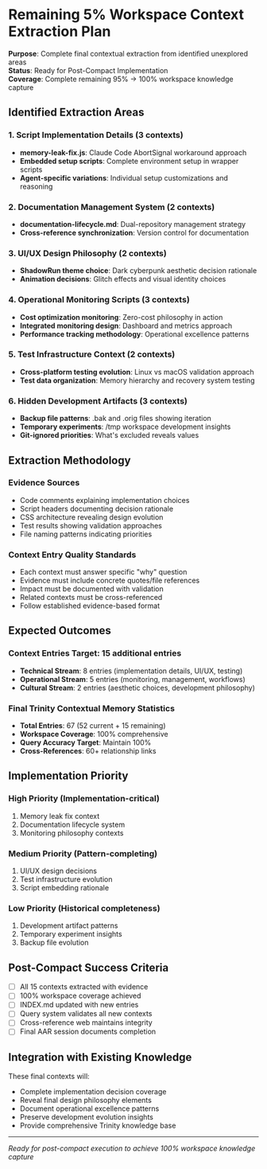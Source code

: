 # Remaining 5% Workspace Context Extraction Plan

**Purpose**: Complete final contextual extraction from identified unexplored areas  
**Status**: Ready for Post-Compact Implementation  
**Coverage**: Complete remaining 95% → 100% workspace knowledge capture  

## Identified Extraction Areas

### 1. Script Implementation Details (3 contexts)
- **memory-leak-fix.js**: Claude Code AbortSignal workaround approach
- **Embedded setup scripts**: Complete environment setup in wrapper scripts
- **Agent-specific variations**: Individual setup customizations and reasoning

### 2. Documentation Management System (2 contexts)
- **documentation-lifecycle.md**: Dual-repository management strategy
- **Cross-reference synchronization**: Version control for documentation

### 3. UI/UX Design Philosophy (2 contexts)
- **ShadowRun theme choice**: Dark cyberpunk aesthetic decision rationale
- **Animation decisions**: Glitch effects and visual identity choices

### 4. Operational Monitoring Scripts (3 contexts)
- **Cost optimization monitoring**: Zero-cost philosophy in action
- **Integrated monitoring design**: Dashboard and metrics approach
- **Performance tracking methodology**: Operational excellence patterns

### 5. Test Infrastructure Context (2 contexts)
- **Cross-platform testing evolution**: Linux vs macOS validation approach
- **Test data organization**: Memory hierarchy and recovery system testing

### 6. Hidden Development Artifacts (3 contexts)
- **Backup file patterns**: .bak and .orig files showing iteration
- **Temporary experiments**: /tmp workspace development insights
- **Git-ignored priorities**: What's excluded reveals values

## Extraction Methodology

### Evidence Sources
- Code comments explaining implementation choices
- Script headers documenting decision rationale
- CSS architecture revealing design evolution
- Test results showing validation approaches
- File naming patterns indicating priorities

### Context Entry Quality Standards
- Each context must answer specific "why" question
- Evidence must include concrete quotes/file references
- Impact must be documented with validation
- Related contexts must be cross-referenced
- Follow established evidence-based format

## Expected Outcomes

### Context Entries Target: 15 additional entries
- **Technical Stream**: 8 entries (implementation details, UI/UX, testing)
- **Operational Stream**: 5 entries (monitoring, management, workflows)
- **Cultural Stream**: 2 entries (aesthetic choices, development philosophy)

### Final Trinity Contextual Memory Statistics
- **Total Entries**: 67 (52 current + 15 remaining)
- **Workspace Coverage**: 100% comprehensive
- **Query Accuracy Target**: Maintain 100%
- **Cross-References**: 60+ relationship links

## Implementation Priority

### High Priority (Implementation-critical)
1. Memory leak fix context
2. Documentation lifecycle system
3. Monitoring philosophy contexts

### Medium Priority (Pattern-completing)
1. UI/UX design decisions
2. Test infrastructure evolution
3. Script embedding rationale

### Low Priority (Historical completeness)
1. Development artifact patterns
2. Temporary experiment insights
3. Backup file evolution

## Post-Compact Success Criteria

- [ ] All 15 contexts extracted with evidence
- [ ] 100% workspace coverage achieved
- [ ] INDEX.md updated with new entries
- [ ] Query system validates all new contexts
- [ ] Cross-reference web maintains integrity
- [ ] Final AAR session documents completion

## Integration with Existing Knowledge

These final contexts will:
- Complete implementation decision coverage
- Reveal final design philosophy elements
- Document operational excellence patterns
- Preserve development evolution insights
- Provide comprehensive Trinity knowledge base

---

*Ready for post-compact execution to achieve 100% workspace knowledge capture*